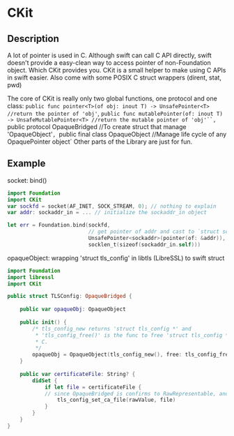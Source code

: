 # CKit

## Description

A lot of pointer is used in C. Although swift can call C API directly, swift doesn't provide a easy-clean way to access pointer of non-Foundation object.
Which CKit provides you.
CKit is a small helper to make using C APIs in swift easier. Also come with some POSIX C struct wrappers (dirent, stat, pwd)

The core of CKit is really only two global functions, one protocol and one class: 
`public func pointer<T>(of obj: inout T) -> UnsafePointer<T> //return the pointer of 'obj'`,
`public func mutablePointer(of: inout T) -> UnsafeMutablePointer<T> //return the mutable pointer of 'obj'``,
`public protocol OpaqueBridged //To create struct that manage 'OpaqueObject'`,
`public final class OpaqueObject //Manage life cycle of any OpaquePointer object`
Other parts of the Library are just for fun.

## Example
socket: bind()
```Swift
import Foundation
import CKit
var sockfd = socket(AF_INET, SOCK_STREAM, 0); // nothing to explain
var addr: sockaddr_in = ... // initialize the sockaddr_in object

let err = Foundation.bind(sockfd, 
                          // get pointer of addr and cast to `struct sockaddr *`
                          UnsafePointer<sockaddr>(pointer(of: &addr)),
                          socklen_t(sizeof(sockaddr_in.self)))
```

opaqueObject: wrapping 'struct tls_config' in libtls (LibreSSL) to swift struct
```Swift
import Foundation
import libressl
import CKit

public struct TLSConfig: OpaqueBridged {
  
    public var opaqueObj: OpaqueObject 
    
    public init() {
        /* tls_config_new returns 'struct tls_config *' and 
         * 'tls_config_free()' is the func to free 'struct tls_config *` in
         * C. 
         */
        opaqueObj = OpaqueObject(tls_config_new(), free: tls_config_free)
    }
    
    public var certificateFile: String? {
        didSet {
            if let file = certificateFile {
            // since OpaqueBridged is confirms to RawRepresentable, and the getter of rawValue returns the OpaquePointer
                tls_config_set_ca_file(rawValue, file)
            }
        }
    }
}
```


